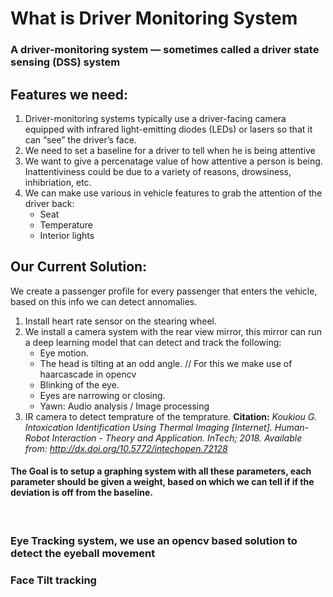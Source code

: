 # What is Driver Monitoring System

### A driver-monitoring system — sometimes called a driver state sensing (DSS) system

## Features we need:
1. Driver-monitoring systems typically use a driver-facing camera equipped with infrared light-emitting diodes (LEDs) or lasers so that it can “see” the driver’s face.
2. We need to set a baseline for a driver to tell when he is being attentive
3. We want to give a percenatage value of how attentive a person is being. Inattentiviness could be due to a variety of reasons, drowsiness, inhibriation, etc.
4. We can make use various in vehicle features to grab the attention of the driver back:
    - Seat
    - Temperature 
    - Interior lights


## Our Current Solution: 

We create a passenger profile for every passenger that enters the vehicle, based on this info we can detect annomalies.

1. Install heart rate sensor on the stearing wheel.  
2. We install a camera system with the rear view mirror, this mirror can run a deep learning model that can detect and track the following:
    - Eye motion.
    - The head is tilting at an odd angle. // For this we make use of haarcascade in opencv
    - Blinking of the eye. 
    - Eyes are narrowing or closing. 
    - Yawn: Audio analysis / Image processing
3. IR camera to detect temprature of the temprature. 
     <b>Citation:</b> <i>Koukiou G. Intoxication Identification Using Thermal Imaging [Internet]. Human-Robot Interaction - Theory and Application. InTech; 2018. Available from: http://dx.doi.org/10.5772/intechopen.72128</i>


#### The Goal is to setup a graphing system with all these parameters, each parameter should be given a weight, based on which we can tell if if the deviation is off from the baseline.

<br>

### Eye Tracking system, we use an opencv based solution to detect the eyeball movement
<!-- ![Link Name](../image.png)  -->

### Face Tilt tracking



